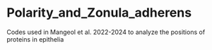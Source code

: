 # Polarity_and_Zonula_adherens
Codes used in Mangeol et al. 2022-2024 to analyze the positions of proteins in epithelia

